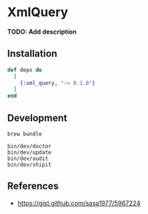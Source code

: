 # XmlQuery

**TODO: Add description**

## Installation

```elixir
def deps do
  [
    {:xml_query, "~> 0.1.0"}
  ]
end
```

## Development

```shell
brew bundle

bin/dev/doctor
bin/dev/update
bin/dev/audit
bin/dev/shipit
```

## References

- https://gist.github.com/sasa1977/5967224

